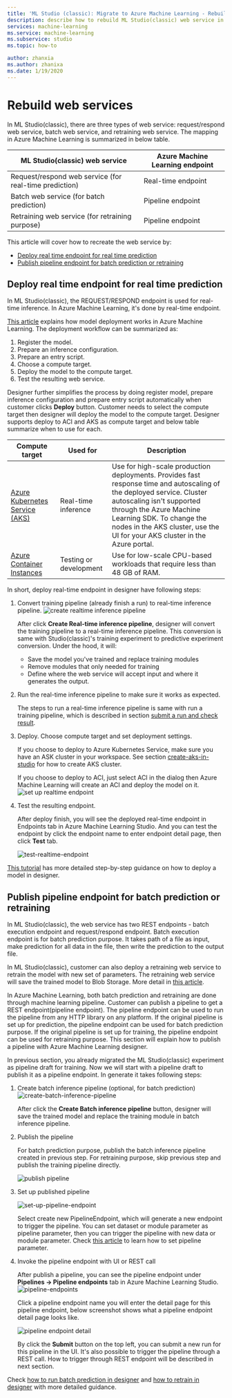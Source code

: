 ```yaml
---
title: 'ML Studio (classic): Migrate to Azure Machine Learning - Rebuild web service'
description: describe how to rebuild ML Studio(classic) web service in Azure Machine Learning
services: machine-learning
ms.service: machine-learning
ms.subservice: studio
ms.topic: how-to

author: zhanxia
ms.author: zhanixa
ms.date: 1/19/2020
---
```


# Rebuild web services


In ML Studio(classic), there are three types of web service: request/respond web service, batch web service, and retraining web service. The mapping in Azure Machine Learning is summarized in below table.

|ML Studio(classic) web service|Azure Machine Learning endpoint|
|---|---|
|Request/respond web service (for real-time prediction)|Real-time endpoint|
|Batch web service (for batch prediction)|Pipeline endpoint|
|Retraining web service (for retraining purpose)|Pipeline endpoint| 
    
This article will cover how to recreate the web service by:
- [Deploy real time endpoint for real time prediction](#deploy-realtime-endpoint-for-realtime-prediction) 
- [Publish pipeline endpoint for batch prediction or retraining](#publish-pipeline-endpoint-for-batch-prediction-or-retraining)   


## Deploy real time endpoint for real time prediction

In ML Studio(classic), the REQUEST/RESPOND endpoint is used for real-time inference. In Azure Machine Learning, it's done by real-time endpoint. 

[This article](../how-to-deploy-and-where.md) explains how model deployment works in Azure Machine Learning. The deployment workflow can be summarized as:
1. Register the model.
1. Prepare an inference configuration.
1. Prepare an entry script.
1. Choose a compute target.
1. Deploy the model to the compute target.
1. Test the resulting web service. 

Designer further simplifies the process by doing register model, prepare inference configuration and prepare entry script automatically when customer clicks **Deploy** button. Customer needs to select the compute target then designer will deploy the model to the compute target. Designer supports deploy to ACI and AKS as compute target and below table summarize when to use for each. 

| Compute target | Used for | Description |
| ----- |  ----- | ----- |
|[Azure Kubernetes Service (AKS)](../how-to-deploy-azure-kubernetes-service.md) |Real-time inference|Use for high-scale production deployments. Provides fast response time and autoscaling of the deployed service. Cluster autoscaling isn't supported through the Azure Machine Learning SDK. To change the nodes in the AKS cluster, use the UI for your AKS cluster in the Azure portal.|
|[Azure Container Instances](../articles/machine-learning/how-to-deploy-azure-container-instance.md)|Testing or development|Use for low-scale CPU-based workloads that require less than 48 GB of RAM.|

In short, deploy real-time endpoint in designer have following steps:

1. Convert training pipeline (already finish a run) to real-time inference pipeline. 
    ![create realtime inference pipeline](./media/migrate-to-AML/create-realtime-inference-pipeline.png)
        
    After click **Create Real-time inference pipeline**, designer will convert the training pipeline to a real-time inference pipeline. This conversion is same with Studio(classic)'s training experiment to predictive experiment conversion. Under the hood, it will:
    - Save the model you've trained and replace training modules
    - Remove modules that only needed for training
    - Define where the web service will accept input and where it generates the output.  
1. Run the real-time inference pipeline to make sure it works as expected.

    The steps to run a real-time inference pipeline is same with run a training pipeline, which is described in section [submit a run and check result](#submit-a-run-and-check-result).

1. Deploy. Choose compute target and set deployment settings.

    If you choose to deploy to Azure Kubernetes Service, make sure you have an ASK cluster in your workspace. See section [create-aks-in-studio](../how-to-create-attach-compute-studio.md#inference-clusters) for how to create AKS cluster.

    If you choose to deploy to ACI, just select ACI in the dialog then Azure Machine Learning will create an ACI and deploy the model on it.
    ![set up realtime endpoint](./media/migrate-to-AML/deploy-realtime-endpoint.png)
1. Test the resulting endpoint.
    
    After deploy finish, you will see the deployed real-time endpoint in Endpoints tab in Azure Machine Learning Studio. And you can test the endpoint by click the endpoint name to enter endpoint detail page, then click **Test** tab.
    
    ![test-realtime-endpoint](./media/migrate-to-AML/test-realtime-endpoint.png)
    

[This tutorial](../tutorial-designer-automobile-price-deploy.md) has more detailed step-by-step guidance on how to deploy a model in designer.  



## Publish pipeline endpoint for batch prediction or retraining

In ML Studio(classic), the web service has two REST endpoints -  batch execution endpoint and request/respond endpoint. Batch execution endpoint is for batch prediction purpose. It takes path of a file as input, make prediction for all data in the file, then write the prediction to the output file. 

In ML Studio(classic), customer can also deploy a retraining web service to retrain the model with new set of parameters. The retraining web service will save the trained model to Blob Storage. More detail in [this article](./retrain-machine-learning-model.md).

In Azure Machine Learning, both batch prediction and retraining are done through machine learning pipeline. Customer can publish a pipeline to get a REST endpoint(pipeline endpoint). The pipeline endpoint can be used to run the pipeline from any HTTP library on any platform.  If the original pipeline is set up for prediction, the pipeline endpoint can be used for batch prediction purpose. If the original pipeline is set up for training, the pipeline endpoint can be used for retraining purpose. This section will explain how to publish a pipeline with Azure Machine Learning designer.

In previous section, you already migrated the ML Studio(classic) experiment as pipeline draft for training. Now we will start with a pipeline draft to publish it as a pipeline endpoint. In generate it takes following steps:

1. Create batch inference pipeline (optional, for batch prediction)
![create-batch-inference-pipeline](./media/migrate-to-AML/create-batch-inference-pipeline.png)
    
    After click the **Create Batch inference pipeline** button, designer will save the trained model and replace the training module in batch inference pipeline. 
1. Publish the pipeline
    
    For batch prediction purpose, publish the batch inference pipeline created in previous step. For retraining purpose, skip previous step and publish the training pipeline directly.

    ![publish pipeline](./media/migrate-to-AML/publish-pipeline.png)


1. Set up published pipeline

    ![set-up-pipeline-endpoint](./media/migrate-to-AML/set-up-published-pipeline.png)
    
    Select create new PipelineEndpoint, which will generate a new endpoint to trigger the pipeline. You can set dataset or module parameter as pipeline parameter, then you can trigger the pipeline with new data or module parameter. Check [this article](https://docs.microsoft.com/en-us/azure/machine-learning/how-to-retrain-designer#create-a-pipeline-parameter) to learn how to set pipeline parameter.

1. Invoke the pipeline endpoint with UI or REST call

    After publish a pipeline, you can see the pipeline endpoint under **Pipelines -> Pipeline endpoints** tab in Azure Machine Learning Studio. 
    ![pipeline-endpoints](./media/migrate-to-AML/pipeline-endpoints.png)
    
    Click a pipeline endpoint name you will enter the detail page for this pipeline endpoint, below screenshot shows what a pipeline endpoint detail page looks like.

    ![pipeline endpoint detail](./media/migrate-to-AML/pipeline-endpoint-detail.png)

    By click the **Submit** button on the top left, you can submit a new run for this pipeline in the UI. It's also possible to trigger the pipeline through a REST call. How to trigger through REST endpoint will be described in next section.
    

 
Check [how to run batch prediction in designer](../how-to-run-batch-predictions-designer.md) and [how to retrain in designer](../how-to-retrain-designer.md) with more detailed guidance.